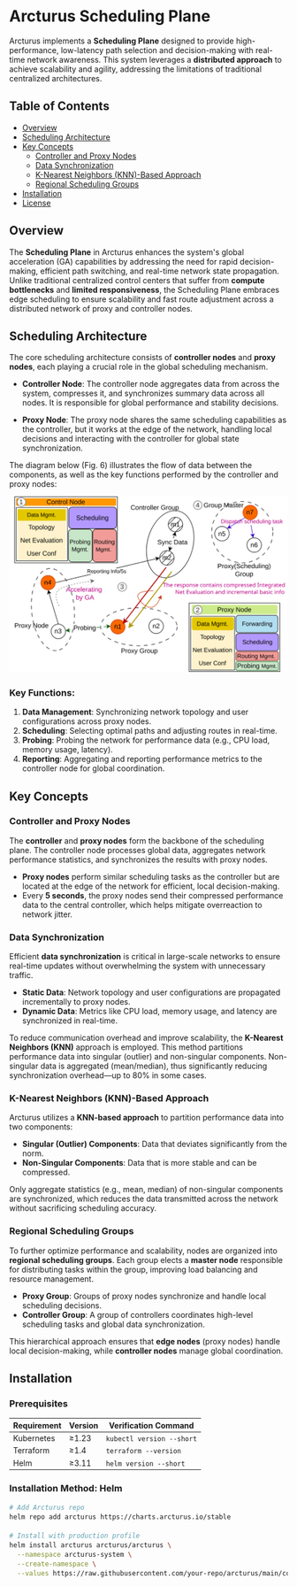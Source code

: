 # Arcturus Scheduling Plane

Arcturus implements a **Scheduling Plane** designed to provide high-performance, low-latency path selection and decision-making with real-time network awareness. This system leverages a **distributed approach** to achieve scalability and agility, addressing the limitations of traditional centralized architectures.

## Table of Contents
- [Overview](#overview)
- [Scheduling Architecture](#scheduling-architecture)
- [Key Concepts](#key-concepts)
  - [Controller and Proxy Nodes](#controller-and-proxy-nodes)
  - [Data Synchronization](#data-synchronization)
  - [K-Nearest Neighbors (KNN)-Based Approach](#k-nearest-neighbors-knn-based-approach)
  - [Regional Scheduling Groups](#regional-scheduling-groups)
- [Installation](#installation)
- [License](#license)

## Overview
The **Scheduling Plane** in Arcturus enhances the system's global acceleration (GA) capabilities by addressing the need for rapid decision-making, efficient path switching, and real-time network state propagation. Unlike traditional centralized control centers that suffer from **compute bottlenecks** and **limited responsiveness**, the Scheduling Plane embraces edge scheduling to ensure scalability and fast route adjustment across a distributed network of proxy and controller nodes.

## Scheduling Architecture

The core scheduling architecture consists of **controller nodes** and **proxy nodes**, each playing a crucial role in the global scheduling mechanism. 

- **Controller Node**: The controller node aggregates data from across the system, compresses it, and synchronizes summary data across all nodes. It is responsible for global performance and stability decisions.
  
- **Proxy Node**: The proxy node shares the same scheduling capabilities as the controller, but it works at the edge of the network, handling local decisions and interacting with the controller for global state synchronization.

The diagram below (Fig. 6) illustrates the flow of data between the components, as well as the key functions performed by the controller and proxy nodes:

![Scheduling Architecture](assets/process.svg)

### Key Functions:
1. **Data Management**: Synchronizing network topology and user configurations across proxy nodes.
2. **Scheduling**: Selecting optimal paths and adjusting routes in real-time.
3. **Probing**: Probing the network for performance data (e.g., CPU load, memory usage, latency).
4. **Reporting**: Aggregating and reporting performance metrics to the controller node for global coordination.

## Key Concepts

### Controller and Proxy Nodes
The **controller** and **proxy nodes** form the backbone of the scheduling plane. The controller node processes global data, aggregates network performance statistics, and synchronizes the results with proxy nodes.

- **Proxy nodes** perform similar scheduling tasks as the controller but are located at the edge of the network for efficient, local decision-making.
- Every **5 seconds**, the proxy nodes send their compressed performance data to the central controller, which helps mitigate overreaction to network jitter.

### Data Synchronization
Efficient **data synchronization** is critical in large-scale networks to ensure real-time updates without overwhelming the system with unnecessary traffic.

- **Static Data**: Network topology and user configurations are propagated incrementally to proxy nodes.
- **Dynamic Data**: Metrics like CPU load, memory usage, and latency are synchronized in real-time. 

To reduce communication overhead and improve scalability, the **K-Nearest Neighbors (KNN)** approach is employed. This method partitions performance data into singular (outlier) and non-singular components. Non-singular data is aggregated (mean/median), thus significantly reducing synchronization overhead—up to 80% in some cases.

### K-Nearest Neighbors (KNN)-Based Approach
Arcturus utilizes a **KNN-based approach** to partition performance data into two components:
- **Singular (Outlier) Components**: Data that deviates significantly from the norm.
- **Non-Singular Components**: Data that is more stable and can be compressed.

Only aggregate statistics (e.g., mean, median) of non-singular components are synchronized, which reduces the data transmitted across the network without sacrificing scheduling accuracy.

### Regional Scheduling Groups
To further optimize performance and scalability, nodes are organized into **regional scheduling groups**. Each group elects a **master node** responsible for distributing tasks within the group, improving load balancing and resource management.

- **Proxy Group**: Groups of proxy nodes synchronize and handle local scheduling decisions.
- **Controller Group**: A group of controllers coordinates high-level scheduling tasks and global data synchronization.

This hierarchical approach ensures that **edge nodes** (proxy nodes) handle local decision-making, while **controller nodes** manage global coordination.

## Installation

### Prerequisites
| Requirement       | Version  | Verification Command       |
|-------------------|----------|----------------------------|
| Kubernetes        | ≥1.23    | `kubectl version --short`  |
| Terraform         | ≥1.4     | `terraform --version`       |
| Helm              | ≥3.11    | `helm version --short`      |

### Installation Method: Helm
```bash
# Add Arcturus repo
helm repo add arcturus https://charts.arcturus.io/stable

# Install with production profile
helm install arcturus arcturus/arcturus \
  --namespace arcturus-system \
  --create-namespace \
  --values https://raw.githubusercontent.com/your-repo/arcturus/main/config/production.yaml

